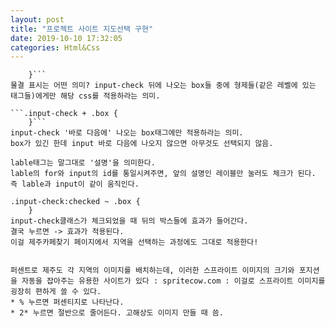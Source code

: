```yaml
---
layout: post
title: "프로젝트 사이트 지도선택 구현"
date: 2019-10-10 17:32:05
categories: Html&Css
---
```


```.input-check ~ .box {
    }```
물결 표시는 어떤 의미? input-check 뒤에 나오는 box들 중에 형제들(같은 레벨에 있는 태그들)에게만 해당 css를 적용하라는 의미.

```.input-check + .box {
    }```
input-check '바로 다음에' 나오는 box태그에만 적용하라는 의미.
box가 있긴 한데 input 바로 다음에 나오지 않으면 아무것도 선택되지 않음.

lable태그는 말그대로 '설명'을 의미한다.
lable의 for와 input의 id를 통일시켜주면, 앞의 설명인 레이블만 눌러도 체크가 된다. 즉 lable과 input이 같이 움직인다.

.input-check:checked ~ .box {
    }
input-check클래스가 체크되었을 때 뒤의 박스들에 효과가 들어간다.
결국 누르면 -> 효과가 적용된다.
이걸 제주카페찾기 페이지에서 지역을 선택하는 과정에도 그대로 적용한다!


퍼센트로 제주도 각 지역의 이미지를 배치하는데, 이러한 스프라이트 이미지의 크기와 포지션을 자동을 잡아주는 유용한 사이트가 있다 : spritecow.com : 이걸로 스프라이트 이미지를 굉장히 편하게 쓸 수 있다.
* % 누르면 퍼센티지로 나타난다.
* 2* 누르면 절반으로 줄어든다. 고해상도 이미지 만들 때 씀.
